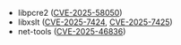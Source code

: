 - libpcre2 ([CVE-2025-58050](https://www.cve.org/CVERecord?id=CVE-2025-58050))
- libxslt ([CVE-2025-7424](https://www.cve.org/CVERecord?id=CVE-2025-7424), [CVE-2025-7425](https://www.cve.org/CVERecord?id=CVE-2025-7425))
- net-tools ([CVE-2025-46836](https://www.cve.org/CVERecord?id=CVE-2025-46836))
